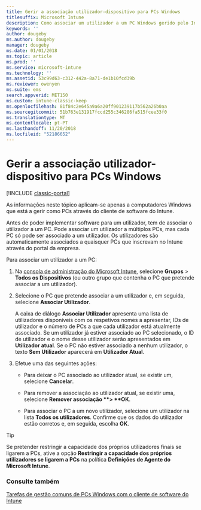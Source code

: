 ```yaml
---
title: Gerir a associação utilizador-dispositivo para PCs Windows
titlesuffix: Microsoft Intune
description: Como associar um utilizador a um PC Windows gerido pelo Intune.
keywords: ''
author: dougeby
ms.author: dougeby
manager: dougeby
ms.date: 01/01/2018
ms.topic: article
ms.prod: ''
ms.service: microsoft-intune
ms.technology: ''
ms.assetid: 53c99d63-c312-442a-8a71-de1b10fcd39b
ms.reviewer: owenyen
ms.suite: ems
search.appverid: MET150
ms.custom: intune-classic-keep
ms.openlocfilehash: 81f84c2e645a9a6a20ff901239117b562a26b0aa
ms.sourcegitcommit: 51b763e131917fccd255c346286fa515fcee33f0
ms.translationtype: MT
ms.contentlocale: pt-PT
ms.lasthandoff: 11/20/2018
ms.locfileid: "52186652"
---
```

# <a name="manage-user-device-linking-for-windows-pcs"></a>Gerir a associação utilizador-dispositivo para PCs Windows

[!INCLUDE [classic-portal](includes/classic-portal.md)]

As informações neste tópico aplicam-se apenas a computadores Windows que está a gerir como PCs através do cliente de software do Intune. 

Antes de poder implementar software para um utilizador, tem de associar o utilizador a um PC. Pode associar um utilizador a múltiplos PCs, mas cada PC só pode ser associado a um utilizador. Os utilizadores são automaticamente associados a quaisquer PCs que inscrevam no Intune através do portal da empresa.

Para associar um utilizador a um PC:

1. Na [consola de administração do Microsoft Intune](https://manage.microsoft.com/), selecione **Grupos** &gt; **Todos os Dispositivos** (ou outro grupo que contenha o PC que pretende associar a um utilizador).

2. Selecione o PC que pretende associar a um utilizador e, em seguida, selecione **Associar Utilizador**.

   A caixa de diálogo **Associar Utilizador** apresenta uma lista de utilizadores disponíveis com os respetivos nomes a apresentar, IDs de utilizador e o número de PCs a que cada utilizador está atualmente associado. Se um utilizador já estiver associado ao PC selecionado, o ID de utilizador e o nome desse utilizador serão apresentados em **Utilizador atual**. Se o PC não estiver associado a nenhum utilizador, o texto **Sem Utilizador** aparecerá em **Utilizador Atual**.

3. Efetue uma das seguintes ações:

   - Para deixar o PC associado ao utilizador atual, se existir um, selecione **Cancelar**.

   - Para remover a associação ao utilizador atual, se existir uma, selecione <strong>Remover associação **&gt; **OK</strong>.

   - Para associar o PC a um novo utilizador, selecione um utilizador na lista **Todos os utilizadores**. Confirme que os dados do utilizador estão corretos e, em seguida, escolha **OK**.

> [!TIP]
> Se pretender restringir a capacidade dos próprios utilizadores finais se ligarem a PCs, ative a opção **Restringir a capacidade dos próprios utilizadores se ligarem a PCs** na política **Definições de Agente do Microsoft Intune**.

### <a name="see-also"></a>Consulte também

[Tarefas de gestão comuns de PCs Windows com o cliente de software do Intune](common-windows-pc-management-tasks-with-the-microsoft-intune-computer-client.md)
